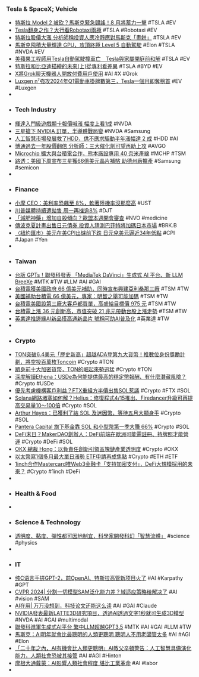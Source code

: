 ### Tesla & SpaceX; Vehicle
- [特斯拉 Model 2 被砍？馬斯克緊急闢謠！8 月將蓄力一擊](https://technews.tw/2024/04/09/tesla-will-launch-self-driving-taxi-on-august-8/) #TSLA #EV
- [Tesla翻身之作？大行看Robotaxi兩極](https://hk.finance.yahoo.com/news/tesla翻身之作？大行看robotaxi兩極-050814720.html) #TSLA #Robotaxi #EV
- [特斯拉股價大漲 分析師稱投資人應冷靜應對馬斯克「畫餅」](https://news.cnyes.com/news/id/5517498) #TSLA #EV
- [馬斯克囤積大量輝達 GPU，攻頂終極 Level 5 自動駕駛](https://technews.tw/2024/04/09/elon-musk-is-stocking-up-on-nvidia-gpus/) #Elon #TSLA #NVDA #EV
- [美蘋果工程師用Tesla自動駕駛撞車亡　Tesla與家屬開庭前和解](https://news.mingpao.com/ins/國際/article/20240409/s00005/1712642904212/美蘋果工程師用tesla自動駕駛撞車亡-tesla與家屬開庭前和解) #TSLA #EV
- [特斯拉和比亞迪描繪的未來(上)從專利看差異](https://zh.cn.nikkei.com/columnviewpoint/column/55211-2024-04-09-05-00-35.html) #TSLA #BYD #EV
- [X將Grok聊天機器人開放付費用戶使用](https://www.ithome.com.tw/news/162142) #AI #X #Grok
- [Luxgen n⁷強攻2024年Q1電動車掛牌數第三，Tesla一個月即奪榜首](https://cars.tvbs.com.tw/car-news/182279) #EV #Luxgen
-
- ### Tech Industry
- [輝達入門級遊戲顯卡報價喊漲 幅度上看1成](https://news.ttv.com.tw/news/11304080023500F) #NVDA
- [三星搶下 NVIDIA 訂單，半導體戰局變](https://statementdog.com/news/5491) #NVDA #Samsung
- [人工智慧市場發展救了HDD，供不應求驅動半年漲幅達 2 成](https://technews.tw/2024/04/09/hdd-has-recently-been-in-short-supply-and-prices-have-risen/) #HDD #AI
- [博通過去一年股價翻倍 分析師：三大催化劑可望再助上攻](https://news.cnyes.com/news/id/5516680) #AVGO
- [Microchip 擴大與台積電合作，熊本廠設專用 40 奈米產線](https://technews.tw/2024/04/09/microchip-jasm/) #MCHP #TSM
- [路透：美國下周宣布三星獲66億美元晶片補貼 助德州廠擴產](https://news.cnyes.com/news/id/5516695) #Samsung #semicon
-
- ### Finance
- [小摩 CEO：美利率恐飆至 8%，軟著陸機率沒那麼高](https://finance.technews.tw/2024/04/09/interest-rates-could-hit-8-percent-or-more-and-wars-are-creating-outsize-geopolitical-risks/) #UST
- [川普媒體持續遭拋售 周一再挫逾8%](https://news.cnyes.com/news/id/5516676) #DJT
- [「減肥神藥」增加自殺傾向？歐盟本週開會審查](https://news.cnyes.com/news/id/5516673) #NVO #medicine
- [傳波克夏計畫出售日元債券 投資人猜測巴菲特將加碼日本市場](https://news.cnyes.com/news/id/5517692) #BRK.B
- [〈紐約匯市〉美元在美CPI出爐前下跌 日元兌美元逼近34年低點](https://news.cnyes.com/news/id/5516668) #CPI #Japan #Yen
-
- ### Taiwan
- [台版 GPTs！聯發科發表 「MediaTek DaVinci」生成式 AI 平台、新 LLM BreeXe](https://www.inside.com.tw/article/34695-mediatek-davinci-breexe) #MTK #TW #LLM #AI #GAI
- [台積電獲美國政府 66 億美元補助，同時宣布興建亞利桑那三廠](https://finance.technews.tw/2024/04/08/tsmcs-arizona-fab-three-has-a-track-record/) #TSM #TW
- [美國補助台積電 66 億美元，專家：明智之舉可能加碼](https://technews.tw/2024/04/09/semiconductor-industrys-u-s-factory-challenges/) #TSM #TW
- [台積電美國設第三廠大客戶都買單，高盛給目標價 975 元](https://finance.technews.tw/2024/04/09/goldman-sachs-gives-tsmc-a-target-price-of-nt975/) #TSM #TW
- [台積電上漲 36 元創新高，市值突破 21 兆元帶動台股上漲走勢](https://finance.technews.tw/2024/04/09/tsmc-rises-to-nt36-hits-new-high/) #TSM #TW
- [英業達推邊緣AI新品搭高通新晶片 號稱可助AI普及化](https://udn.com/news/story/7240/7886689) #英業達 #TW
-
- ### Crypto
- [TON突破6.4美元「歷史新高」超越ADA登第九大貨幣！推數位身份獎勵計劃，將空投百萬枚Toncoin](https://www.blocktempo.com/ton-society-launches-digital-identity-reward-program/) #Crypto #TON
- [躋身前十大加密貨幣，TON的崛起來勢迅猛](https://news.cnyes.com/news/id/5518179) #Crypto #TON
- [深度解讀Ethena：USDe為何能提供最高的穩定幣報酬、有什麼潛藏風險？](https://www.blocktempo.com/an-in-depth-interpretation-of-ethena/) #Crypto #USDe
- [優先考慮機構客戶利益？FTX重組方半價出售SOL惹議](https://abmedia.io/ftx-discount-sale-of-2b-locked-sol) #Crypto #FTX #SOL
- [Solana網路堵塞如何解？Helius：修復程式4/15推出、Firedancer升級可再提高交易量10～100倍](https://www.blocktempo.com/solana-devs-target-april-15-for-failed-tx-fix/) #Crypto #SOL
- [Arthur Hayes：已獲利了結 SOL 及迷因幣，等待五月大顯身手](https://abmedia.io/arthur-hayes-hot-heat) #Crypto #SOL
- [Pantera Capital 旗下基金靠 SOL 和小型幣第一季大賺 66%](https://abmedia.io/pantera-liquid-token-fund-up-66-in-1q) #Crypto #SOL
- [DeFi末日？MakerDAO創辦人：DeFi前端在歐洲可能需註冊、持牌照才能營運](https://www.blocktempo.com/defi-frontends-might-need-licenses-to-operate-in-europe/) #Crypto #DeFi #SOL
- [OKX 總裁 Hong：以負責任創新引領區塊鏈產業透明度](https://www.blocktempo.com/okx-president-hong-leading-transparency-in-the-blockchain-industry-with-responsible-innovation/) #Crypto #OKX
- [以太幣寫1個多月最大單日漲勢 ETF申請再成焦點](https://news.cnyes.com/news/id/5517430) #Crypto #ETH #ETF
- [1inch合作Mastercard推Web3金融卡「支持加密支付」，DeFi大規模採用的未來？](https://www.blocktempo.com/1inch-launches-a-web3-debit-card/) #Crypto #1inch #DeFi
-
- ### Health & Food
-
- ### Science & Technology
- [透明度、黏度、彈性都可因地制宜，科學家開發科幻「智慧流體」](https://technews.tw/2024/04/08/metafluid-intelligent-liquid/) #science #physics
-
- ### IT
- [纯C语言手搓GPT-2，前OpenAI、特斯拉高管新项目火了](https://www.jiqizhixin.com/articles/2024-04-09-5) #AI #Karpathy #GPT
- [CVPR 2024| 分割一切模型SAM泛化能力差？域适应策略给解决了](https://www.jiqizhixin.com/articles/2024-04-09-2) #AI #vision #SAM
- [AI在用| 万万没想到，科技论文还能这么读](https://www.jiqizhixin.com/articles/2024-04-09-8) #AI #GAI #Claude
- [NVIDIA發表最新LATTE3D研究項目，透過AI透過文字1秒就可生成3D模型](https://www.techbang.com/posts/114321-gtc-24-nvidia-latte3d) #NVDA #AI #GAI #multimodal
- [聯發科進軍生成式AI平台 繁中LLM超越GPT3.5](https://news.cnyes.com/news/id/5517378) #MTK #AI #GAI #LLM #TW
- [馬斯克：AI明年就會比最聰明的人類更聰明 聰明人不用老闆管太多](https://tw.news.yahoo.com/馬斯克-ai明年就會比最聰明的人類更聰明-聰明人不用老闆管太多-023108618.html) #AI #AGI #Elon
- [「二十年之內，AI有機會比人類更聰明」AI教父辛頓警告：人工智慧具備演化能力，人類社會恐被其接管](https://www.storm.mg/article/5075152) #AI #AGI #Hinton
- [摩根大通戴蒙：AI影響人類社會程度 堪比工業革命](https://news.cnyes.com/news/id/5516684) #AI #labor
-